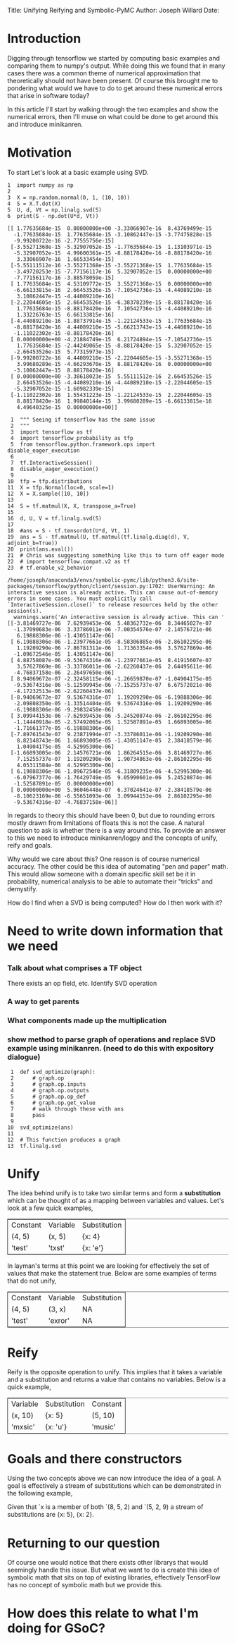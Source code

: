 Title: Unifying Reifying and Symbolic-PyMC
Author: Joseph Willard
Date: 


# Introduction

Digging through tensorflow we started by computing basic examples and
comparing them to numpy's output. While doing this we found that in
many cases there was a common theme of numerical approximation that
theoretically should not have been present. Of course this brought me
to pondering what would we have to do to get around these numerical
errors that arise in software today?

In this article I'll start by walking through the two examples and
show the numerical errors, then I'll muse on what could be done to get
around this and introduce minikanren.


# Motivation

To start Let's look at a basic example using SVD.

    1  import numpy as np
    2  
    3  X = np.random.normal(0, 1, (10, 10))
    4  S = X.T.dot(X)
    5  U, d, Vt = np.linalg.svd(S)
    6  print(S - np.dot(U*d, Vt))

    [[ 1.77635684e-15  0.00000000e+00 -3.33066907e-16  8.43769499e-15
      -1.77635684e-15  1.77635684e-15 -3.10862447e-15 -3.77475828e-15
      -9.99200722e-16 -2.77555756e-15]
     [-3.55271368e-15 -5.32907052e-15 -1.77635684e-15  1.13103971e-15
      -5.32907052e-15  4.99600361e-15 -8.88178420e-16 -8.88178420e-16
       3.33066907e-16  1.66533454e-15]
     [-5.55111512e-16 -3.55271368e-15 -3.55271368e-15  1.77635684e-15
      -3.49720253e-15 -7.77156117e-16  5.32907052e-15  0.00000000e+00
      -7.77156117e-16 -3.88578059e-15]
     [ 1.77635684e-15  4.53109772e-15  3.55271368e-15  0.00000000e+00
      -6.66133815e-16  2.66453526e-15 -7.10542736e-15 -4.44089210e-16
       3.10862447e-15 -4.44089210e-16]
     [-2.22044605e-15  2.66453526e-15 -6.38378239e-15 -8.88178420e-16
       1.77635684e-15 -8.88178420e-16  7.10542736e-15 -4.44089210e-16
       1.33226763e-15  6.66133815e-16]
     [-4.44089210e-16 -1.88737914e-15 -1.22124533e-15  1.77635684e-15
      -8.88178420e-16  4.44089210e-15 -5.66213743e-15 -4.44089210e-16
      -1.11022302e-15 -8.88178420e-16]
     [ 0.00000000e+00 -4.21884749e-15  6.21724894e-15 -7.10542736e-15
       1.77635684e-15 -2.44249065e-15 -8.88178420e-15  5.32907052e-15
      -2.66453526e-15  5.77315973e-15]
     [-9.99200722e-16  4.44089210e-15 -2.22044605e-15 -3.55271368e-15
       3.99680289e-15 -4.66293670e-15  8.88178420e-16  0.00000000e+00
      -3.10862447e-15  8.88178420e-16]
     [ 0.00000000e+00 -3.38618023e-15  5.55111512e-16  2.66453526e-15
       2.66453526e-15 -4.44089210e-16 -4.44089210e-15 -2.22044605e-15
      -5.32907052e-15 -1.60982339e-15]
     [-1.11022302e-16  1.55431223e-15 -1.22124533e-15  2.22044605e-15
       8.88178420e-16  1.99840144e-15  3.99680289e-15 -6.66133815e-16
       4.49640325e-15  0.00000000e+00]]

     1  """ Seeing if tensorflow has the same issue
     2  """
     3  import tensorflow as tf
     4  import tensorflow_probability as tfp
     5  from tensorflow.python.framework.ops import disable_eager_execution
     6  
     7  tf.InteractiveSession()
     8  disable_eager_execution()
     9  
    10  tfp = tfp.distributions
    11  X = tfp.Normal(loc=0, scale=1)
    12  X = X.sample([10, 10])
    13  
    14  S = tf.matmul(X, X, transpose_a=True)
    15  
    16  d, U, V = tf.linalg.svd(S)
    17  
    18  #ans = S - tf.tensordot(U*d, Vt, 1)
    19  ans = S - tf.matmul(U, tf.matmul(tf.linalg.diag(d), V, adjoint_b=True))
    20  print(ans.eval())
    21  # Chris was suggesting something like this to turn off eager mode
    22  # import tensorflow.compat.v2 as tf
    23  # tf.enable_v2_behavior

    /home/joseph/anaconda3/envs/symbolic-pymc/lib/python3.6/site-packages/tensorflow/python/client/session.py:1702: UserWarning: An interactive session is already active. This can cause out-of-memory errors in some cases. You must explicitly call `InteractiveSession.close()` to release resources held by the other session(s).
      warnings.warn('An interactive session is already active. This can '
    [[-3.81469727e-06  7.62939453e-06  5.48362732e-06  8.34465027e-07
      -1.37090683e-06  3.33786011e-06 -7.00354576e-07 -2.14576721e-06
       6.19888306e-06 -1.43051147e-06]
     [ 6.19888306e-06 -1.23977661e-05 -8.58306885e-06 -2.86102295e-06
       1.19209290e-06 -7.86781311e-06  1.71363354e-06  3.57627869e-06
      -1.09672546e-05  1.43051147e-06]
     [ 4.88758087e-06 -9.53674316e-06 -1.23977661e-05  8.41915607e-07
       3.57627869e-06 -3.33786011e-06 -2.62260437e-06  2.64495611e-06
      -4.76837158e-06  2.26497650e-06]
     [ 8.94069672e-07 -2.32458115e-06 -1.26659870e-07 -1.04904175e-05
      -9.53674316e-06 -5.12599945e-06 -7.15255737e-07  6.67572021e-06
      -4.17232513e-06 -2.62260437e-06]
     [-8.94069672e-07  9.53674316e-07  1.19209290e-06 -6.19888306e-06
      -2.09808350e-05 -1.33514404e-05  9.53674316e-06  1.19209290e-06
      -6.19888306e-06 -9.29832458e-06]
     [ 3.09944153e-06 -7.62939453e-06 -5.24520874e-06 -2.86102295e-06
      -1.14440918e-05 -2.57492065e-05  1.52587891e-05  1.66893005e-06
      -1.71661377e-05 -6.19888306e-06]
     [-7.89761543e-07  9.23871994e-07 -3.33786011e-06 -1.19209290e-06
       8.82148743e-06  1.66893005e-05 -1.43051147e-05  2.38418579e-06
       1.04904175e-05  4.52995300e-06]
     [-1.66893005e-06  2.14576721e-06  1.86264515e-06  3.81469727e-06
       7.15255737e-07  1.19209290e-06  1.90734863e-06 -2.86102295e-06
       4.05311584e-06  4.52995300e-06]
     [ 6.19888306e-06 -1.09672546e-05 -6.31809235e-06 -4.52995300e-06
      -6.07967377e-06 -1.76429749e-05  9.05990601e-06  5.24520874e-06
      -1.52587891e-05  0.00000000e+00]
     [ 0.00000000e+00  5.96046448e-07  6.37024641e-07 -2.38418579e-06
      -8.10623169e-06 -6.55651093e-06  3.09944153e-06  2.86102295e-06
      -9.53674316e-07 -4.76837158e-06]]

In regards to theory this should have been 0, but due to rounding
errors mostly drawn from limitations of floats this is not the case. A
natural question to ask is whether there is a way around this. To
provide an answer to this we need to introduce minikanren/logpy and
the concepts of unify, reify and goals.

Why would we care about this? One reason is of course numerical
accuracy. The other could be this idea of automating "pen and paper"
math. This would allow someone with a domain specific skill set be it
in probability, numerical analysis to be able to automate their
"tricks" and demystify.

How do I find when a SVD is being computed? How do I then work with it?


# Need to write down information that we need


### Talk about what comprises a TF object

There exists an op field, etc. Identify SVD operation


### A way to get parents


### What components made up the multiplication


### show method to parse graph of operations and replace SVD example using minikanren. (need to do this with expository dialogue)

     1  def svd_optimize(graph):
     2      # graph.op
     3      # graph.op.inputs
     4      # graph.op.outputs
     5      # graph.op.op_def
     6      # graph.op.get_value
     7      # walk through these with ans
     8      pass
     9  
    10  svd_optimize(ans)
    11  
    12  # This function produces a graph
    13  tf.linalg.svd


# Unify

The idea behind unify is to take two similar terms and form a **substitution** which can be thought of as a mapping between variables and values. Let's look at a few quick examples,

<table border="2" cellspacing="0" cellpadding="6" rules="groups" frame="hsides">


<colgroup>
<col  class="org-left" />

<col  class="org-left" />

<col  class="org-left" />
</colgroup>
<tbody>
<tr>
<td class="org-left">Constant</td>
<td class="org-left">Variable</td>
<td class="org-left">Substitution</td>
</tr>


<tr>
<td class="org-left">(4, 5)</td>
<td class="org-left">(x, 5)</td>
<td class="org-left">{x: 4}</td>
</tr>


<tr>
<td class="org-left">'test'</td>
<td class="org-left">'txst'</td>
<td class="org-left">{x: 'e'}</td>
</tr>
</tbody>
</table>

In layman's terms at this point we are looking for effectively the set of values that make the statement true. Below are some examples of terms that do not unify,

<table border="2" cellspacing="0" cellpadding="6" rules="groups" frame="hsides">


<colgroup>
<col  class="org-left" />

<col  class="org-left" />

<col  class="org-left" />
</colgroup>
<tbody>
<tr>
<td class="org-left">Constant</td>
<td class="org-left">Variable</td>
<td class="org-left">Substitution</td>
</tr>


<tr>
<td class="org-left">(4, 5)</td>
<td class="org-left">(3, x)</td>
<td class="org-left">NA</td>
</tr>


<tr>
<td class="org-left">'test'</td>
<td class="org-left">'exror'</td>
<td class="org-left">NA</td>
</tr>
</tbody>
</table>


# Reify

Reify is the opposite operation to unify. This implies that it takes a variable and a substitution and returns a value that contains no variables. Below is a quick example,

<table border="2" cellspacing="0" cellpadding="6" rules="groups" frame="hsides">


<colgroup>
<col  class="org-left" />

<col  class="org-left" />

<col  class="org-left" />
</colgroup>
<tbody>
<tr>
<td class="org-left">Variable</td>
<td class="org-left">Substitution</td>
<td class="org-left">Constant</td>
</tr>


<tr>
<td class="org-left">(x, 10)</td>
<td class="org-left">{x: 5}</td>
<td class="org-left">(5, 10)</td>
</tr>


<tr>
<td class="org-left">'mxsic'</td>
<td class="org-left">{x: 'u'}</td>
<td class="org-left">'music'</td>
</tr>
</tbody>
</table>


# Goals and there constructors

Using the two concepts above we can now introduce the idea of a goal. A goal is effectively a stream of substitutions which can be demonstrated in the following example,

Given that \`x is a member of both \`(8, 5, 2) and \`(5, 2, 9) a stream of substitutions are {x: 5}, {x: 2}.


# Returning to our question

Of course one would notice that there exists other librarys that would seemingly handle this issue. But what we want to do is create this idea of symbolic math that sits on top of existing libraries, effectively TensorFlow has no concept of symbolic math but we provide this. 


# How does this relate to what I'm doing for GSoC?

